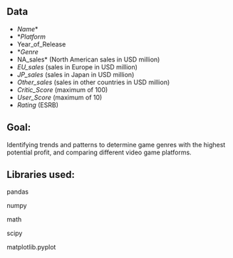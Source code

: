 ## Data

- *Name**
- **Platform*
- Year_of_Release
- **Genre*
- NA_sales* (North American sales in USD million)
- *EU_sales* (sales in Europe in USD million)
- *JP_sales* (sales in Japan in USD million)
- *Other_sales* (sales in other countries in USD million)
- *Critic_Score* (maximum of 100)
- *User_Score* (maximum of 10)
- *Rating* (ESRB)

## Goal:

Identifying trends and patterns to determine game genres with the highest potential profit, and comparing different video game platforms.

## Libraries used:

pandas

numpy

math

scipy

matplotlib.pyplot
